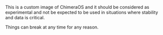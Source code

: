 This is a custom image of ChimeraOS and it should be considered as experimental and not be expected to be used in situations where stability and data is critical.

Things can break at any time for any reason.
